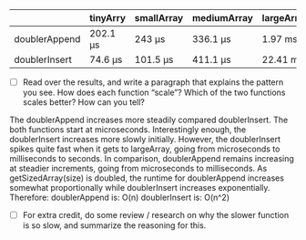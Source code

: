
|               | tinyArry | smallArray | mediumArray | largeArray | extraLargeArray |
|---------------|----------|------------|-------------|------------|-----------------|
| doublerAppend | 202.1 μs | 243 μs     | 336.1 μs    | 1.97 ms    | 8.0312 ms       |
| doublerInsert | 74.6 μs  | 101.5 μs   | 411.1 μs    | 22.41 ms   | 1.8972088 s     |



- [ ]  Read over the results, and write a paragraph that explains the pattern you see. How does each function “scale”? Which of the two functions scales better? How can you tell?

The doublerAppend increases more steadily compared doublerInsert. The both functions start at microseconds. Interestingly enough, the doublerInsert increases more slowly initially. However, the doublerInsert spikes quite fast when it gets to largeArray, going from microseconds to milliseconds to seconds. In comparison, doublerAppend remains increasing at steadier increments, going from microseconds to milliseconds. As getSizedArray(size) is doubled, the runtime for doublerAppend increases somewhat proportionally while doublerInsert increases exponentially. Therefore: 
doublerAppend is: O(n)
doublerInsert is: O(n^2)


- [ ]  For extra credit, do some review / research on why the slower function is so slow, and summarize the reasoning for this.